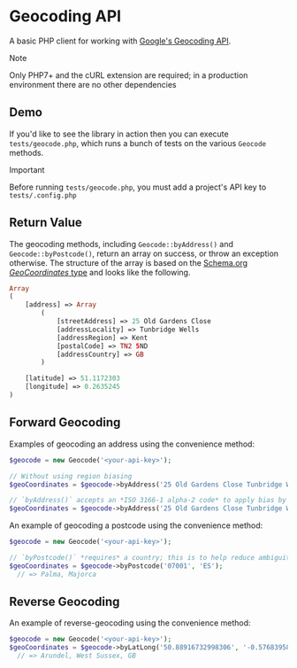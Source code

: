 # Geocoding API

A basic PHP client for working with [Google's Geocoding API](https://developers.google.com/maps/documentation/geocoding).

> [!NOTE]
> Only PHP7+ and the cURL extension are required; in a production environment there are no other dependencies

## Demo

If you'd like to see the library in action then you can execute `tests/geocode.php`, which runs a bunch of tests on the various `Geocode` methods.

> [!IMPORTANT]
> Before running `tests/geocode.php`, you must add a project's API key to `tests/.config.php`

## Return Value

The geocoding methods, including `Geocode::byAddress()` and `Geocode::byPostcode()`, return an array on success, or throw an exception otherwise.  The structure of the array is based on the [Schema.org *GeoCoordinates* type](https://schema.org/GeoCoordinates) and looks like the following.

```php
Array
(
    [address] => Array
        (
            [streetAddress] => 25 Old Gardens Close
            [addressLocality] => Tunbridge Wells
            [addressRegion] => Kent
            [postalCode] => TN2 5ND
            [addressCountry] => GB
        )

    [latitude] => 51.1172303
    [longitude] => 0.2635245
)
```

## Forward Geocoding

Examples of geocoding an address using the convenience method:

```php
$geocode = new Geocode('<your-api-key>');

// Without using region biasing
$geoCoordinates = $geocode->byAddress('25 Old Gardens Close Tunbridge Wells TN2 5ND');

// `byAddress()` accepts an *ISO 3166-1 alpha-2 code* to apply bias by a specific country
$geoCoordinates = $geocode->byAddress('25 Old Gardens Close Tunbridge Wells TN2 5ND', 'GB');
```

An example of geocoding a postcode using the convenience method:

```php
$geocode = new Geocode('<your-api-key>');

// `byPostcode()` *requires* a country; this is to help reduce ambiguity and, therefore, improve results
$geoCoordinates = $geocode->byPostcode('07001', 'ES');
  // => Palma, Majorca
```

## Reverse Geocoding

An example of reverse-geocoding using the convenience method:

```php
$geocode = new Geocode('<your-api-key>');
$geoCoordinates = $geocode->byLatLong('50.88916732998306', '-0.5768395884825535');
  // => Arundel, West Sussex, GB
```
